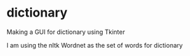 # dictionary
Making a GUI for dictionary using Tkinter

I am using the nltk Wordnet as the set of words for dictionary
